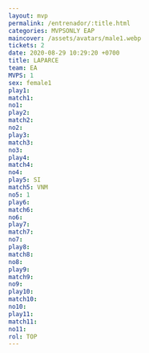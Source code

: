```yaml
---
layout: mvp
permalink: /entrenador/:title.html
categories: MVPSONLY EAP
maincover: /assets/avatars/male1.webp
tickets: 2
date: 2020-08-29 10:29:20 +0700
title: LAPARCE
team: EA
MVPS: 1
sex: female1
play1: 
match1: 
no1: 
play2: 
match2: 
no2: 
play3: 
match3: 
no3: 
play4: 
match4: 
no4: 
play5: SI
match5: VNM
no5: 1
play6: 
match6: 
no6: 
play7: 
match7: 
no7: 
play8: 
match8: 
no8: 
play9: 
match9: 
no9: 
play10: 
match10: 
no10: 
play11: 
match11: 
no11: 
rol: TOP
---
```

